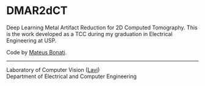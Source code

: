 # DMAR2dCT

Deep Learning Metal Artifact Reduction for 2D Computed Tomography. This is the work developed as a TCC during my graduation in Electrical Engineering at USP.

Code by [Mateus Bonati](https://github.com/mateusbonati).

---

Laboratory of Computer Vision ([Lavi](http://iris.sel.eesc.usp.br/lavi/))  
Department of Electrical and Computer Engineering  
